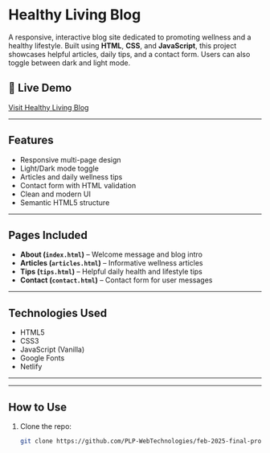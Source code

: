 #  Healthy Living Blog

A responsive, interactive blog site dedicated to promoting wellness and a healthy lifestyle. Built using **HTML**, **CSS**, and **JavaScript**, this project showcases helpful articles, daily tips, and a contact form. Users can also toggle between dark and light mode.

## 🔗 Live Demo

[Visit Healthy Living Blog](https://healthy-living-blog254.netlify.app/)  


---

##  Features

-  Responsive multi-page design
- Light/Dark mode toggle
- Articles and daily wellness tips
- Contact form with HTML validation
- Clean and modern UI
- Semantic HTML5 structure

---

## Pages Included

- **About (`index.html`)** – Welcome message and blog intro
- **Articles (`articles.html`)** – Informative wellness articles
- **Tips (`tips.html`)** – Helpful daily health and lifestyle tips
- **Contact (`contact.html`)** – Contact form for user messages

---

##  Technologies Used

- HTML5  
- CSS3  
- JavaScript (Vanilla)  
- Google Fonts  
- Netlify

---


---


##  How to Use

1. Clone the repo:
   ```bash
   git clone https://github.com/PLP-WebTechnologies/feb-2025-final-project-and-deployment-Zamzamke.git
